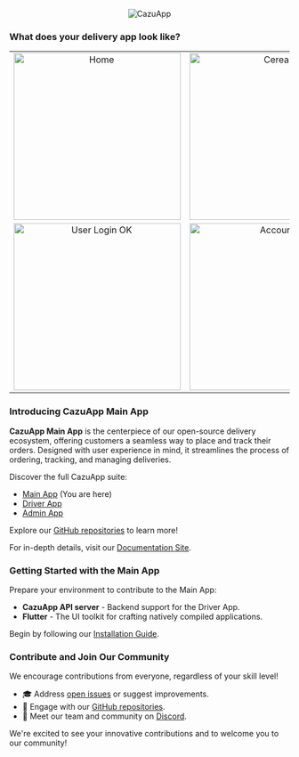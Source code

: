 <p align="center">
  <img src="https://www.cazuapp.dev/assets/images/logo.png" alt="CazuApp">
</p>


### What does your delivery app look like?

<table style="border:0px solid white;">
    <tr style="border: 0px;">
    <td align="center" style="border:0px;">
      <img src="https://www.cazuapp.dev/assets/images/all/home.png" width="300" alt="Home">
    </td>
    <td align="center" style="border:0px;">
      <img src="https://www.cazuapp.dev/assets/images/all/cereal_3.png" width="300" alt="Cereal">
    </td>
  </tr>
  <tr style="border:0px;" >
    <td align="center" style="border:0px" >
      <img src="https://www.cazuapp.dev/assets/images/all/user_login_ok.png" width="300" alt="User Login OK">
    </td>
    <td align="center" style="border:0px;">
      <img src="https://www.cazuapp.dev/assets/images/all/account.png" width="300" alt="Account">
    </td>
  </tr>
</table>

### Introducing CazuApp Main App

**CazuApp Main App** is the centerpiece of our open-source delivery ecosystem, offering customers a seamless way to place and track their orders. Designed with user experience in mind, it streamlines the process of ordering, tracking, and managing deliveries.

Discover the full CazuApp suite:
- [Main App](https://github.com/cazuapp/main-app) (You are here)
- [Driver App](https://github.com/cazuapp/driver-app)
- [Admin App](https://github.com/cazuapp/admin-app)

Explore our [GitHub repositories](https://github.com/cazuapp) to learn more!

For in-depth details, visit our [Documentation Site](https://docs.cazuapp.dev/).

### Getting Started with the Main App

Prepare your environment to contribute to the Main App:

- **CazuApp API server** - Backend support for the Driver App.
- **Flutter** - The UI toolkit for crafting natively compiled applications.

Begin by following our [Installation Guide](https://docs.cazuapp.dev/api/core_apps/main/install).

### Contribute and Join Our Community

We encourage contributions from everyone, regardless of your skill level!

- 🎓 Address [open issues](https://github.com/cazuapp/main-app/issues) or suggest improvements.
- 🌵 Engage with our [GitHub repositories](https://github.com/cazuapp).
- 💬 Meet our team and community on [Discord](https://discord.cazuapp.dev).

We're excited to see your innovative contributions and to welcome you to our community!